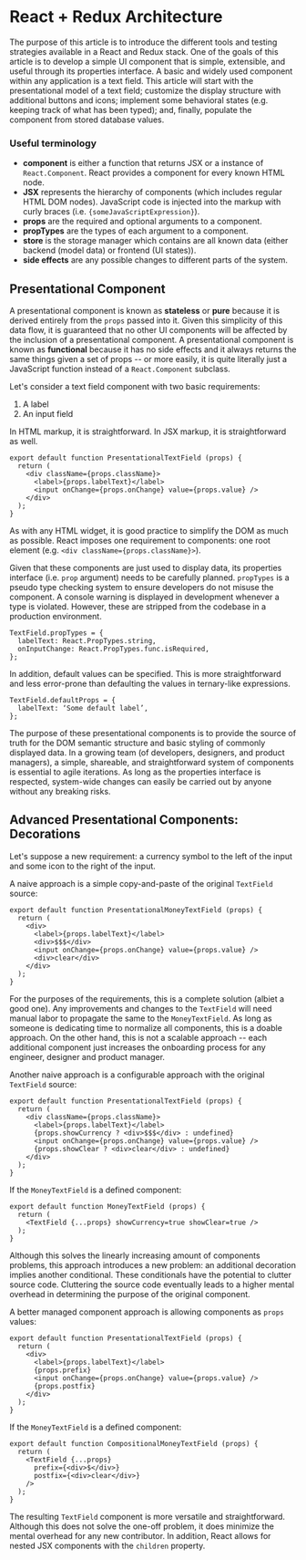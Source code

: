 # React + Redux Architecture

The purpose of this article is to introduce the different tools and testing strategies available in a React and Redux stack.
One of the goals of this article is to develop a simple UI component that is simple, extensible, and useful through its properties interface.
A basic and widely used component within any application is a text field.
This article will start with the presentational model of a text field;
customize the display structure with additional buttons and icons;
implement some behavioral states (e.g. keeping track of what has been typed);
and, finally, populate the component from stored database values.


### Useful terminology

- **component** is either a function that returns JSX or a instance of `React.Component`.
React provides a component for every known HTML node.
- **JSX** represents the hierarchy of components (which includes regular HTML DOM nodes).
JavaScript code is injected into the markup with curly braces (i.e. `{someJavaScriptExpression}`).
- **props** are the required and optional arguments to a component.
- **propTypes** are the types of each argument to a component.
- **store** is the storage manager which contains are all known data (either backend (model data) or frontend (UI states)).
- **side effects** are any possible changes to different parts of the system.


## Presentational Component

A presentational component is known as **stateless** or **pure** because it is derived entirely from the `props` passed into it.
Given this simplicity of this data flow, it is guaranteed that no other UI components will be affected by the inclusion of a presentational component.
A presentational component is known as **functional** because it has no side effects and it always returns the same things given a set of props -- or more easily, it is quite literally just a JavaScript function instead of a `React.Component` subclass.

Let's consider a text field component with two basic requirements:

1. A label
2. An input field

In HTML markup, it is straightforward. In JSX markup, it is straightforward as well.

```
export default function PresentationalTextField (props) {
  return (
    <div className={props.className}>
      <label>{props.labelText}</label>
      <input onChange={props.onChange} value={props.value} />
    </div>
  );
}
```

As with any HTML widget, it is good practice to simplify the DOM as much as possible.
React imposes one requirement to components: one root element (e.g. `<div className={props.className}>`).

Given that these components are just used to display data, its properties interface (i.e. `prop` argument) needs to be carefully planned.
`propTypes` is a pseudo type checking system to ensure developers do not misuse the component.
A console warning is displayed in development whenever a type is violated.
However, these are stripped from the codebase in a production environment.

```
TextField.propTypes = {
  labelText: React.PropTypes.string,
  onInputChange: React.PropTypes.func.isRequired,
};
```

In addition, default values can be specified.
This is more straightforward and less error-prone than defaulting the values in ternary-like expressions.

```
TextField.defaultProps = {
  labelText: ‘Some default label’,
};
```

The purpose of these presentational components is to provide the source of truth for the DOM semantic structure and basic styling of commonly displayed data.
In a growing team (of developers, designers, and product managers), a simple, shareable, and straightforward system of components is essential to agile iterations.
As long as the properties interface is respected, system-wide changes can easily be carried out by anyone without any breaking risks.


## Advanced Presentational Components: Decorations

Let's suppose a new requirement: a currency symbol to the left of the input and some icon to the right of the input.

A naive approach is a simple copy-and-paste of the original `TextField` source:

```
export default function PresentationalMoneyTextField (props) {
  return (
    <div>
      <label>{props.labelText}</label>
      <div>$$$</div>
      <input onChange={props.onChange} value={props.value} />
      <div>clear</div>
    </div>
  );
}
```

For the purposes of the requirements, this is a complete solution (albiet a good one).
Any improvements and changes to the `TextField` will need manual labor to propagate the same to the `MoneyTextField`.
As long as someone is dedicating time to normalize all components, this is a doable approach.
On the other hand, this is not a scalable approach -- each additional component just increases the onboarding process for any engineer, designer and product manager.

Another naive approach is a configurable approach with the original `TextField` source:

```
export default function PresentationalTextField (props) {
  return (
    <div className={props.className}>
      <label>{props.labelText}</label>
      {props.showCurrency ? <div>$$$</div> : undefined}
      <input onChange={props.onChange} value={props.value} />
      {props.showClear ? <div>clear</div> : undefined}
    </div>
  );
}
```

If the `MoneyTextField` is a defined component:

```
export default function MoneyTextField (props) {
  return (
    <TextField {...props} showCurrency=true showClear=true />
  );
}
```

Although this solves the linearly increasing amount of components problems, this approach introduces a new problem:
an additional decoration implies another conditional.
These conditionals have the potential to clutter source code.
Cluttering the source code eventually leads to a higher mental overhead in determining the purpose of the original component.

A better managed component approach is allowing components as `props` values:

```
export default function PresentationalTextField (props) {
  return (
    <div>
      <label>{props.labelText}</label>
      {props.prefix}
      <input onChange={props.onChange} value={props.value} />
      {props.postfix}
    </div>
  );
}
```

If the `MoneyTextField` is a defined component:

```
export default function CompositionalMoneyTextField (props) {
  return (
    <TextField {...props}
      prefix={<div>$</div>}
      postfix={<div>clear</div>}
    />
  );
}
```

The resulting `TextField` component is more versatile and straightforward.
Although this does not solve the one-off problem, it does minimize the mental overhead for any new contributor.
In addition, React allows for nested JSX components with the `children` property.
